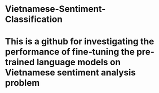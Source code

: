 # Vietnamese-Sentiment-Classification

# This is a github for investigating the performance of fine-tuning the pre-trained language models on Vietnamese sentiment analysis problem
